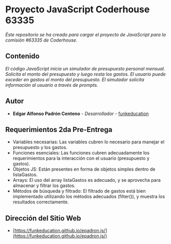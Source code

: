 # Proyecto JavaScript Coderhouse 63335

_Éste repositorio se ha creado para cargar el proyecto de JavaScript para la comisión #63335 de Coderhouse._

## Contenido

_El código JavaScript inicia un simulador de presupuesto personal mensual. Solicita el monto del presupuesto y luego resta los gastos. El usuario puede exceder en gastos el monto del presupuesto. El simulador solicita información al usuario a través de prompts._

## Autor

* **Edgar Alfonso Padrón Centeno** - *Desarrollador* - [funkeducation](https://github.com/funkeducation)

## Requerimientos 2da Pre-Entrega

* Variables necesarias: Las variables cubren lo necesario para manejar el presupuesto y los gastos.
* Funciones esenciales: Las funciones cubren adecuadamente los requerimientos para la interacción con el usuario (presupuesto y gastos).
* Objetos JS: Están presentes en forma de objetos simples dentro de listaGastos.
* Arrays: El uso del array listaGastos es adecuado, y se aprovecha para almacenar y filtrar los gastos.
* Métodos de búsqueda y filtrado: El filtrado de gastos está bien implementado utilizando los métodos adecuados (filter()), y muestra los resultados correctamente.

## Dirección del Sitio Web

* [https://funkeducation.github.io/epadron.js/](https://funkeducation.github.io/epadron.js/)